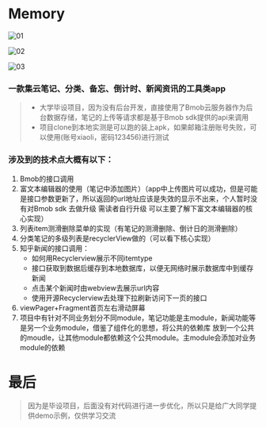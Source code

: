 # Memory
![01](https://user-gold-cdn.xitu.io/2019/12/13/16efe7e2252a374a?w=464&h=960&f=gif&s=3543469)

![02](https://user-gold-cdn.xitu.io/2019/12/13/16efe7ee749db460?w=464&h=960&f=gif&s=3615461)

![03](https://user-gold-cdn.xitu.io/2019/12/13/16efe808fbfeb49a?w=464&h=960&f=gif&s=4738728)
### 一款集云笔记、分类、备忘、倒计时、新闻资讯的工具类app
> * 大学毕设项目，因为没有后台开发，直接使用了Bmob云服务器作为后台数据存储，笔记的上传等请求都是基于Bmob sdk提供的api来调用
> * 项目clone到本地实测是可以跑的装上apk，如果邮箱注册账号失败，可以使用(账号xiaoli，密码123456)进行测试
### 涉及到的技术点大概有以下：
1. Bmob的接口调用
2. 富文本编辑器的使用（笔记中添加图片）（app中上传图片可以成功，但是可能是接口参数更新了，所以返回的url地址应该是失效的显示不出来，个人暂时没有对Bmob 
sdk 去做升级 需读者自行升级 可以主要了解下富文本编辑器的核心实现）
3. 列表item测滑删除菜单的实现（有笔记的测滑删除、倒计日的测滑删除）
4. 分类笔记的多级列表是recyclerView做的（可以看下核心实现）
5. 知乎新闻的接口调用：
    - 如何用Recyclerview展示不同itemtype 
    - 接口获取到数据后缓存到本地数据库，以便无网络时展示数据库中到缓存新闻
    - 点击某个新闻时由webview去展示url内容
    - 使用开源Recyclerview去处理下拉刷新访问下一页的接口
6. viewPager+Fragment首页左右滑动屏幕
7. 项目中有针对不同业务划分不同module，笔记功能是主module，新闻功能等是另一个业务module，借鉴了组件化的思想，将公共的依赖库
放到一个公共的moudle，让其他module都依赖这个公共module。主module会添加对业务module的依赖

# 最后
> 因为是毕设项目，后面没有对代码进行进一步优化，所以只是给广大同学提供demo示例，仅供学习交流
